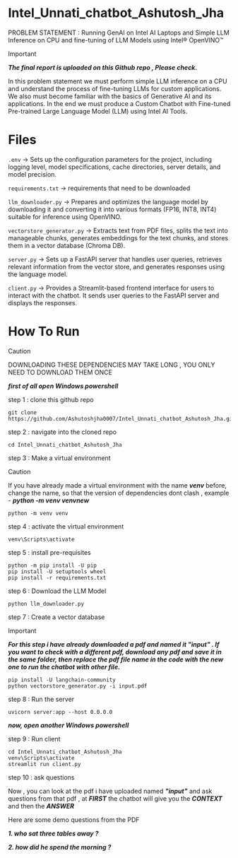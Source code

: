 # Intel_Unnati_chatbot_Ashutosh_Jha
PROBLEM STATEMENT : Running GenAI on Intel AI Laptops and Simple LLM Inference on CPU and  fine-tuning of LLM Models using Intel® OpenVINO™

>[!IMPORTANT]
>***The final report is uploaded on this Github repo , Please check.***

In this problem statement we must perform simple LLM inference on a CPU and understand the process of fine-tuning LLMs for custom applications. We also must become familiar with the basics of Generative AI and its applications. In the end we must produce a Custom Chatbot with Fine-tuned Pre-trained Large Language Model (LLM) using Intel AI Tools.

# Files

`.env` -> Sets up the configuration parameters for the project, including logging level, model specifications, cache 
directories, server details, and model precision.

`requirements.txt` -> requirements that need to be downloaded

`llm_downloader.py` ->  Prepares and optimizes the language model by downloading it and converting it into various formats (FP16, 
INT8, INT4) suitable for inference using OpenVINO. 

`vectorstore_generator.py` -> Extracts text from PDF files, splits the text into manageable chunks, generates embeddings for the text 
chunks, and stores them in a vector database (Chroma DB).

`server.py` -> Sets up a FastAPI server that handles user queries, retrieves relevant information from the vector store, and 
generates responses using the language model.

`client.py` -> Provides a Streamlit-based frontend interface for users to interact with the chatbot. It sends user queries to 
the FastAPI server and displays the responses.

# How To Run
>[!CAUTION]
>DOWNLOADING THESE DEPENDENCIES MAY TAKE LONG , YOU ONLY NEED TO DOWNLOAD THEM ONCE 

***first of all open Windows powershell***

step 1 : clone this github repo
```
git clone https://github.com/Ashutoshjha0007/Intel_Unnati_chatbot_Ashutosh_Jha.git
```
step 2 : navigate into the cloned repo
```
cd Intel_Unnati_chatbot_Ashutosh_Jha
```
step 3 : Make a virtual environment 

>[!CAUTION]
>If you have already made a virtual environment with the name ***venv*** before, change the name, so that the version of dependencies dont clash , example - ***python -m venv venvnew*** 

```
python -m venv venv
```
step 4 : activate the virtual environment
```
venv\Scripts\activate
```
step 5 : install pre-requisites
```
python -m pip install -U pip
pip install -U setuptools wheel
pip install -r requirements.txt
```
step 6 : Download the LLM Model
```
python llm_downloader.py
```
step 7 : Create a vector database

>[!IMPORTANT]
>***For this step i have already downloaded a pdf and named it "input" . If you want to check with a different pdf, download any pdf and save it in the same folder, then replace the pdf file name in the code with the new one to run the chatbot with other file.***

```
pip install -U langchain-community
python vectorstore_generator.py -i input.pdf
```
step 8 : Run the server
```
uvicorn server:app --host 0.0.0.0
```
***now, open another Windows powershell***

step 9 : Run client 
```
cd Intel_Unnati_chatbot_Ashutosh_Jha
venv\Scripts\activate
streamlit run client.py
```

step 10 : ask questions

Now , you can look at the pdf i have uploaded named ***"input"*** and ask questions from that pdf , at ***FIRST*** the chatbot will give you the ***CONTEXT*** and then the ***ANSWER***

Here are some demo questions from the PDF

***1. who sat three tables away ?***

***2. how did he spend the morning ?***


